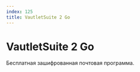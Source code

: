 ```yaml
---
index: 125
title: VautletSuite 2 Go
---
```

# VautletSuite 2 Go

Бесплатная зашифрованная почтовая программа.